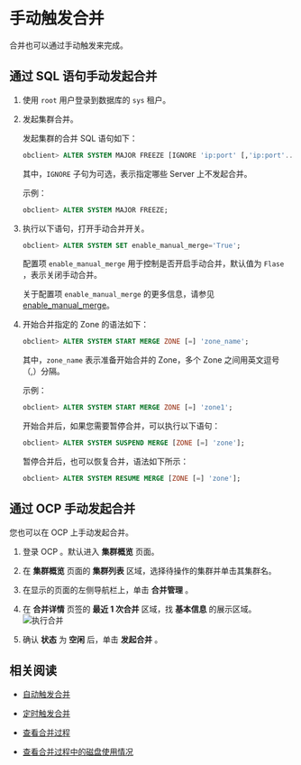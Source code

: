 手动触发合并
===========================

合并也可以通过手动触发来完成。

通过 SQL 语句手动发起合并
------------------------------------

1. 使用 `root` 用户登录到数据库的 `sys` 租户。

2. 发起集群合并。

   发起集群的合并 SQL 语句如下：

   ```sql
   obclient> ALTER SYSTEM MAJOR FREEZE [IGNORE 'ip:port' [,'ip:port'...]];
   ```

   其中，`IGNORE` 子句为可选，表示指定哪些 Server 上不发起合并。

   示例：

   ```sql
   obclient> ALTER SYSTEM MAJOR FREEZE;
   ```

3. 执行以下语句，打开手动合并开关。

   ```sql
   obclient> ALTER SYSTEM SET enable_manual_merge='True';
   ```

   配置项 `enable_manual_merge` 用于控制是否开启手动合并，默认值为 `Flase` ，表示关闭手动合并。

   关于配置项 `enable_manual_merge` 的更多信息，请参见 [enable_manual_merge](../../../12.reference-guide/3.system-configuration-items/62.enable_manual_merge.md)。

4. 开始合并指定的 Zone 的语法如下：

   ```sql
   obclient> ALTER SYSTEM START MERGE ZONE [=] 'zone_name';
   ```

   其中，`zone_name` 表示准备开始合并的 Zone，多个 Zone 之间用英文逗号（,）分隔。

   示例：

   ```sql
   obclient> ALTER SYSTEM START MERGE ZONE [=] 'zone1';
   ```

   开始合并后，如果您需要暂停合并，可以执行以下语句：

   ```sql
   obclient> ALTER SYSTEM SUSPEND MERGE [ZONE [=] 'zone'];
   ```

   暂停合并后，也可以恢复合并，语法如下所示：

   ```sql
   obclient> ALTER SYSTEM RESUME MERGE [ZONE [=] 'zone'];
   ```

通过 OCP 手动发起合并
----------------------------------

您也可以在 OCP 上手动发起合并。

1. 登录 OCP 。默认进入 **集群概览** 页面。

2. 在 **集群概览** 页面的 **集群列表** 区域，选择待操作的集群并单击其集群名。

3. 在显示的页面的左侧导航栏上，单击 **合并管理** 。

4. 在 **合并详情** 页签的 **最近 1 次合并** 区域，找 **基本信息** 的展示区域。![执行合并](https://help-static-aliyun-doc.aliyuncs.com/assets/img/zh-CN/8048190061/p168815.png)

5. 确认 **状态** 为 **空闲** 后，单击 **发起合并** 。

相关阅读
-------------------------

* [自动触发合并](../2.major-compaction-management/2.automatically-trigger-a-major-compaction.md)

* [定时触发合并](../2.major-compaction-management/3.trigger-a-major-compaction-on-a-schedule.md)

* [查看合并过程](5.view-major-compaction-information/1.view-the-major-compaction-process.md)

* [查看合并过程中的磁盘使用情况](5.view-major-compaction-information/2.view-disk-usage-in-the-process-of-major-compaction.md)
